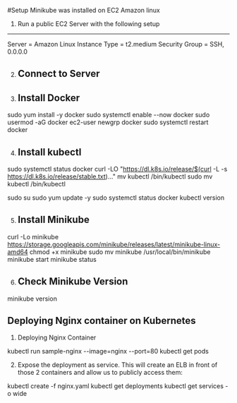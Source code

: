 #Setup
Minikube was installed on EC2 Amazon linux
1. Run a public EC2 Server with the following setup
--------------------------------------------------
Server = Amazon Linux 
Instance Type = t2.medium
Security Group = SSH, 0.0.0.0

2. Connect to Server
   ----------------
   
3. Install Docker
   ---------------
sudo yum install -y docker
sudo systemctl enable --now docker
sudo usermod -aG docker ec2-user
newgrp docker
sudo systemctl restart docker

4. Install kubectl
   ----------------

sudo systemctl status docker
curl -LO "https://dl.k8s.io/release/$(curl -L -s https://dl.k8s.io/release/stable.txt)..."
mv kubectl /bin/kubectl
sudo mv kubectl /bin/kubectl

sudo su
sudo yum update -y
sudo systemctl status docker
kubectl version


5. Install Minikube
   ----------------

curl -Lo minikube https://storage.googleapis.com/minikube/releases/latest/minikube-linux-amd64
chmod +x minikube
sudo mv minikube /usr/local/bin/minikube
minikube start
minikube status


6. Check Minikube Version
   ----------------------

minikube version

Deploying Nginx container on Kubernetes
---------------------------------------


1. Deploying Nginx Container

  kubectl run sample-nginx --image=nginx  --port=80
  kubectl get pods
  
  
2. Expose the deployment as service. This will create an ELB in front of those 2 containers and allow us to publicly access them:
   
 kubectl create -f nginx.yaml
 kubectl get deployments
 kubectl get services -o wide
